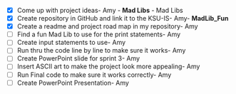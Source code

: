 - [X]  Come up with project ideas- Amy - **Mad Libs** - Mad Libs
- [X]  Create repository in GitHub and link it to the KSU-IS- Amy- **MadLib_Fun**  
- [X]  Create a readme and project road map in my repository- Amy
- [ ]  Find a fun Mad Lib to use for the print statements- Amy
- [ ]  Create input statements to use- Amy
- [ ]  Run thru the code line by line to make sure it works- Amy
- [ ]  Create PowerPoint slide for sprint 3- Amy
- [ ]  Insert ASCII art to make the project look more appealing- Amy
- [ ]  Run Final code to make sure it works correctly- Amy
- [ ]  Create PowerPoint Presentation- Amy
